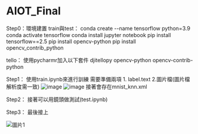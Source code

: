 # AIOT_Final

Step0：環境建置
  train與test：
  conda create --name tensorflow python=3.9
  conda activate tensorflow
  conda install jupyter notebook
  pip install tensorflow==2.5
  pip install opencv-python
  pip install opencv_contrib_python
  
  
  tello：
  使用pycharmr加入以下套件
  djitellopy
  opencv-python
  opencv-contrib-python


Step1：
使用train.ipynb來進行訓練
需要準備兩項 1. label.text 2.圖片檔(圖片檔解析度需一致)
![image](https://user-images.githubusercontent.com/74865648/210959000-5b89a993-bdec-4371-98e7-66ca7dba9ebb.png)
![image](https://user-images.githubusercontent.com/74865648/210959034-57e37640-1e87-4b05-8baf-cc9f324df90e.png)
接著會存在mnist_knn.xml

Step2：
接著可以用鏡頭做測試(test.ipynb)

Step3：
最後接上

![圖片1](https://github.com/CiouQQ/AIOT_Final/assets/74865648/fca5fb21-cef1-4110-b7a4-48e27f9c1707)


